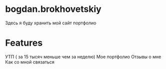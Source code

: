 # bogdan.brokhovetskiy

Здесь я буду хранить мой сайт портфолио 

# Features 
УТП ( за 15 тысяч меньше чем за неделю)
Мое портфолио
Отзывы о мне
Как со мной связаться 
